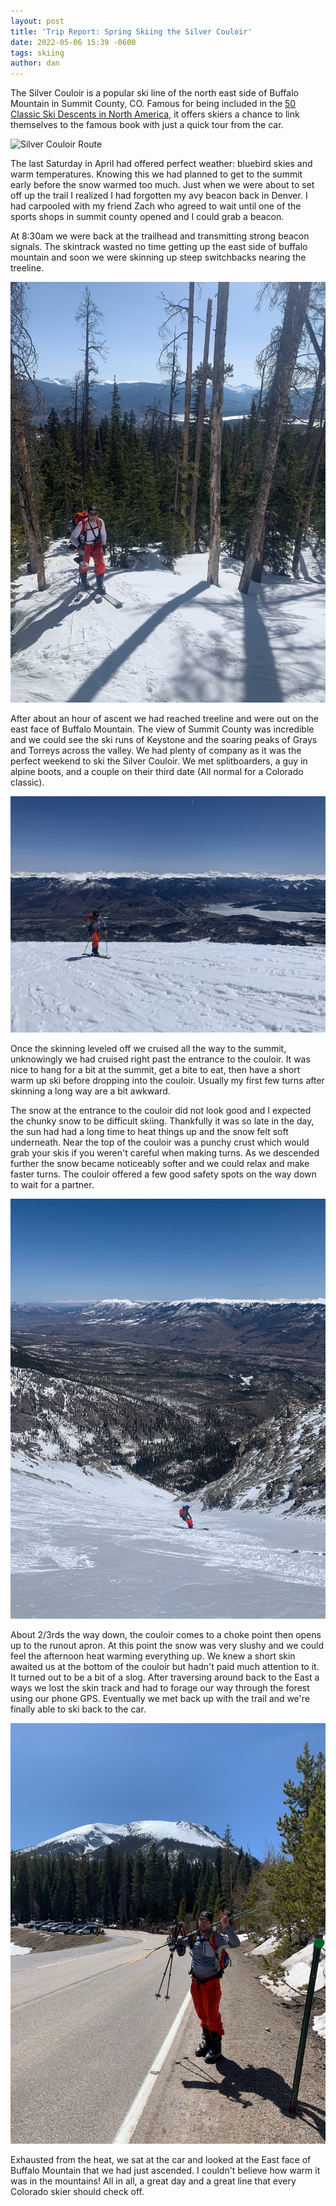 ```yaml
---
layout: post
title: 'Trip Report: Spring Skiing the Silver Couloir'
date: 2022-05-06 15:39 -0600
tags: skiing
author: dan
---
```


The Silver Couloir is a popular ski line of the north east side of Buffalo Mountain in Summit County, CO. Famous for being included in the [50 Classic Ski Descents in North America](https://www.50classicskidescents.com/), it offers skiers a chance to link themselves to the famous book with just a quick tour from the car.

![Silver Couloir Route](/assets/img/silver/silver-gpx.png)

The last Saturday in April had offered perfect weather: bluebird skies and warm temperatures. Knowing this we had planned to get to the summit early before the snow warmed too much. Just when we were about to set off up the trail I realized I had forgotten my avy beacon back in Denver. I had carpooled with my friend Zach who agreed to wait until one of the sports shops in summit county opened and I could grab a beacon.

At 8:30am we were back at the trailhead and transmitting strong beacon signals. The skintrack wasted no time getting up the east side of buffalo mountain and soon we were skinning up steep switchbacks nearing the treeline.

![Treeline](/assets/img/silver/treeline.jpeg)

After about an hour of ascent we had reached treeline and were out on the east face of Buffalo Mountain. The view of Summit County was incredible and we could see the ski runs of Keystone and the soaring peaks of Grays and Torreys across the valley. We had plenty of company as it was the perfect weekend to ski the Silver Couloir. We met splitboarders, a guy in alpine boots, and a couple on their third date (All normal for a Colorado classic).

![Open](/assets/img/silver/open.jpeg)

Once the skinning leveled off we cruised all the way to the summit, unknowingly we had cruised right past the entrance to the couloir. It was nice to hang for a bit at the summit, get a bite to eat, then have a short warm up ski before dropping into the couloir. Usually my first few turns after skinning a long way are a bit awkward.

The snow at the entrance to the couloir did not look good and I expected the chunky snow to be difficult skiing. Thankfully it was so late in the day, the sun had had a long time to heat things up and the snow felt soft underneath. Near the top of the couloir was a punchy crust which would grab your skis if you weren't careful when making turns. As we descended further the snow became noticeably softer and we could relax and make faster turns. The couloir offered a few good safety spots on the way down to wait for a partner.

![Looking into the Couloir](/assets/img/silver/looking-down.jpeg)

About 2/3rds the way down, the couloir comes to a choke point then opens up to the runout apron. At this point the snow was very slushy and we could feel the afternoon heat warming everything up. We knew a short skin awaited us at the bottom of the couloir but hadn't paid much attention to it. It turned out to be a bit of a slog. After traversing around back to the East a ways we lost the skin track and had to forage our way through the forest using our phone GPS. Eventually we met back up with the trail and we're finally able to ski back to the car.

![Looking back at Buffalo Mountain](/assets/img/silver/looking-back.jpeg)

Exhausted from the heat, we sat at the car and looked at the East face of Buffalo Mountain that we had just ascended. I couldn't believe how warm it was in the mountains! All in all, a great day and a great line that every Colorado skier should check off.
